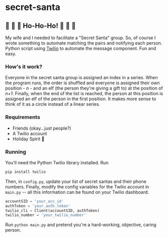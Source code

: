 # secret-santa

## :christmas_tree: :christmas_tree: :christmas_tree: Ho-Ho-Ho! :christmas_tree: :christmas_tree: :christmas_tree:
My wife and I needed to facilitate a "Secret Santa" group. So, of course I wrote something to automate matching the pairs and notifying each person. Python script using [Twilio](https://www.twilio.com/) to automate the message component. Fun and easy.

### How's it work?
Everyone in the secret santa group is assigned an index in a series. When the program runs, the order is shuffled and everyone is assigned their own position - _n_ - and an elf (the person they're giving a gift to) at the position of _n+1_. Finally, when the end of the list is reached, the person at this position is assigned an elf of the person in the first position. It makes more sense to think of it as a circle instead of a linear series.

### Requirements
* Friends (okay...just people?)
* A Twilio account
* Holiday Spirit :gift:

### Running
You'll need the Python Twilio library installed. Run
```bash
pip install twilio
```
Then, in `config.py`, update your list of secret santas and their phone numbers. Finally, modify the config variables for the Twilio account in `main.py` -- all this information can be found on your Twilio dashboard.
```python
accountSID = 'your_acc_id'
authToken = 'your_auth_token'
twilio_cli = Client(accountSID, authToken)
twilio_number = 'your_twilio_number'
```
Run ```python main.py``` and pretend you're a hard-working, objective, caring person.
